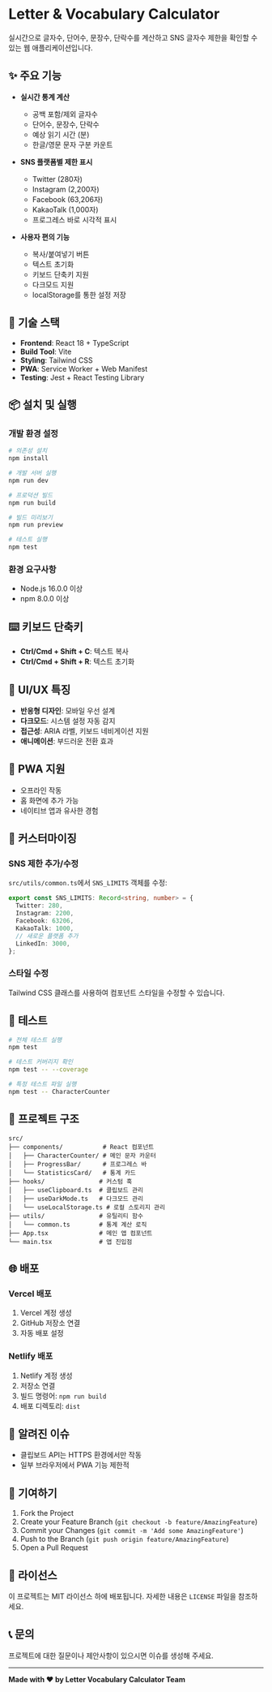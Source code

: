 # Letter & Vocabulary Calculator

실시간으로 글자수, 단어수, 문장수, 단락수를 계산하고 SNS 글자수 제한을 확인할 수 있는 웹 애플리케이션입니다.

## ✨ 주요 기능

- **실시간 통계 계산**

  - 공백 포함/제외 글자수
  - 단어수, 문장수, 단락수
  - 예상 읽기 시간 (분)
  - 한글/영문 문자 구분 카운트

- **SNS 플랫폼별 제한 표시**

  - Twitter (280자)
  - Instagram (2,200자)
  - Facebook (63,206자)
  - KakaoTalk (1,000자)
  - 프로그레스 바로 시각적 표시

- **사용자 편의 기능**
  - 복사/붙여넣기 버튼
  - 텍스트 초기화
  - 키보드 단축키 지원
  - 다크모드 지원
  - localStorage를 통한 설정 저장

## 🚀 기술 스택

- **Frontend**: React 18 + TypeScript
- **Build Tool**: Vite
- **Styling**: Tailwind CSS
- **PWA**: Service Worker + Web Manifest
- **Testing**: Jest + React Testing Library

## 📦 설치 및 실행

### 개발 환경 설정

```bash
# 의존성 설치
npm install

# 개발 서버 실행
npm run dev

# 프로덕션 빌드
npm run build

# 빌드 미리보기
npm run preview

# 테스트 실행
npm test
```

### 환경 요구사항

- Node.js 16.0.0 이상
- npm 8.0.0 이상

## ⌨️ 키보드 단축키

- **Ctrl/Cmd + Shift + C**: 텍스트 복사
- **Ctrl/Cmd + Shift + R**: 텍스트 초기화

## 🎨 UI/UX 특징

- **반응형 디자인**: 모바일 우선 설계
- **다크모드**: 시스템 설정 자동 감지
- **접근성**: ARIA 라벨, 키보드 네비게이션 지원
- **애니메이션**: 부드러운 전환 효과

## 📱 PWA 지원

- 오프라인 작동
- 홈 화면에 추가 가능
- 네이티브 앱과 유사한 경험

## 🔧 커스터마이징

### SNS 제한 추가/수정

`src/utils/common.ts`에서 `SNS_LIMITS` 객체를 수정:

```typescript
export const SNS_LIMITS: Record<string, number> = {
  Twitter: 280,
  Instagram: 2200,
  Facebook: 63206,
  KakaoTalk: 1000,
  // 새로운 플랫폼 추가
  LinkedIn: 3000,
};
```

### 스타일 수정

Tailwind CSS 클래스를 사용하여 컴포넌트 스타일을 수정할 수 있습니다.

## 🧪 테스트

```bash
# 전체 테스트 실행
npm test

# 테스트 커버리지 확인
npm test -- --coverage

# 특정 테스트 파일 실행
npm test -- CharacterCounter
```

## 📁 프로젝트 구조

```
src/
├── components/           # React 컴포넌트
│   ├── CharacterCounter/ # 메인 문자 카운터
│   ├── ProgressBar/      # 프로그레스 바
│   └── StatisticsCard/   # 통계 카드
├── hooks/               # 커스텀 훅
│   ├── useClipboard.ts  # 클립보드 관리
│   ├── useDarkMode.ts   # 다크모드 관리
│   └── useLocalStorage.ts # 로컬 스토리지 관리
├── utils/               # 유틸리티 함수
│   └── common.ts        # 통계 계산 로직
├── App.tsx              # 메인 앱 컴포넌트
└── main.tsx             # 앱 진입점
```

## 🌐 배포

### Vercel 배포

1. Vercel 계정 생성
2. GitHub 저장소 연결
3. 자동 배포 설정

### Netlify 배포

1. Netlify 계정 생성
2. 저장소 연결
3. 빌드 명령어: `npm run build`
4. 배포 디렉토리: `dist`

## 🐛 알려진 이슈

- 클립보드 API는 HTTPS 환경에서만 작동
- 일부 브라우저에서 PWA 기능 제한적

## 🤝 기여하기

1. Fork the Project
2. Create your Feature Branch (`git checkout -b feature/AmazingFeature`)
3. Commit your Changes (`git commit -m 'Add some AmazingFeature'`)
4. Push to the Branch (`git push origin feature/AmazingFeature`)
5. Open a Pull Request

## 📄 라이선스

이 프로젝트는 MIT 라이선스 하에 배포됩니다. 자세한 내용은 `LICENSE` 파일을 참조하세요.

## 📞 문의

프로젝트에 대한 질문이나 제안사항이 있으시면 이슈를 생성해 주세요.

---

**Made with ❤️ by Letter Vocabulary Calculator Team**
